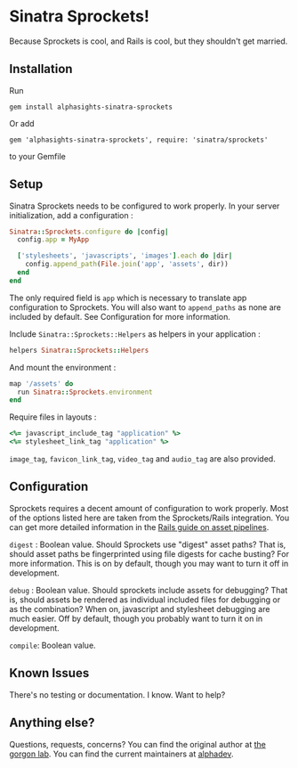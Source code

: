 Sinatra Sprockets!
====================

Because Sprockets is cool, and Rails is cool, but they shouldn't get married.

Installation
------------

Run

    gem install alphasights-sinatra-sprockets

Or add

    gem 'alphasights-sinatra-sprockets', require: 'sinatra/sprockets'

to your Gemfile

Setup
------------

Sinatra Sprockets needs to be configured to work properly. In your server initialization, add a configuration :

``` ruby
Sinatra::Sprockets.configure do |config|
  config.app = MyApp

  ['stylesheets', 'javascripts', 'images'].each do |dir|
    config.append_path(File.join('app', 'assets', dir))
  end
end
```

The only required field is `app` which is necessary to translate app configuration to Sprockets. You will also want to `append_paths` as none are included by default. See Configuration for more information.

Include `Sinatra::Sprockets::Helpers` as helpers in your application :

``` ruby
helpers Sinatra::Sprockets::Helpers
```

And mount the environment :

``` ruby
map '/assets' do
  run Sinatra::Sprockets.environment
end
```

Require files in layouts :

``` ruby
<%= javascript_include_tag "application" %>
<%= stylesheet_link_tag "application" %>
```

`image_tag`, `favicon_link_tag`, `video_tag` and `audio_tag` are also provided.


Configuration
------------
Sprockets requires a decent amount of configuration to work properly. Most of the options listed here are taken from the Sprockets/Rails integration. You can get more detailed information in the [Rails guide on asset pipelines](http://guides.rubyonrails.org/asset_pipeline.html).

`digest` : Boolean value. Should Sprockets use "digest" asset paths? That is, should asset paths be fingerprinted using file digests for cache busting? For more information. This is on by default, though you may want to turn it off in development.

`debug` : Boolean value. Should sprockets include assets for debugging? That is, should assets be rendered as individual included files for debugging or as the combination? When on, javascript and stylesheet debugging are much easier. Off by default, though you probably want to turn it on in development.

`compile`: Boolean value.


Known Issues
------------

There's no testing or documentation. I know. Want to help?

Anything else?
------------

Questions, requests, concerns? You can find the original author at [the gorgon lab](http://www.thegorgonlab.com). You can find the current maintainers at [alphadev](http://dev.alphasights.com/).
